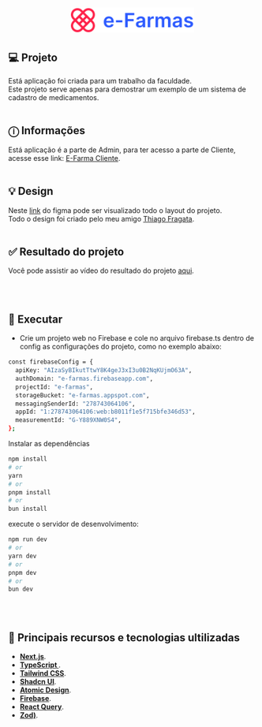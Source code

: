 <h1 align="center">
  <img alt="e-Farma" title="e-Farma" src="public/assets/logoEFarmas.svg" width="250px" />
</h1>

## 💻 Projeto

Está aplicação foi criada para um trabalho da faculdade.<br>
Este projeto serve apenas para demostrar um exemplo de um sistema de cadastro de medicamentos.
<br><br>

## ⓘ Informações

Está aplicação é a parte de Admin, para ter acesso a parte de Cliente, acesse esse link: [E-Farma Cliente](https://github.com/WillianMedeiros14/e-Farma).
<br><br>

## 💡 Design

Neste [link](<https://www.figma.com/design/yxZnPCfVaKlb0uqGPFxSfs/e-farmas-(Copy)?node-id=0-1&t=KQdGOX4uG4wmk4Fl-0>) do figma pode ser visualizado todo o layout do projeto. <br>
Todo o design foi criado pelo meu amigo [Thiago Fragata](https://www.linkedin.com/in/thiagohenriquefragata). <br><br>

## ✅ Resultado do projeto

Você pode assistir ao vídeo do resultado do projeto [aqui](https://drive.google.com/file/d/1rz34EeXs8XEgqKKJogd8WvYacXPEDov7/view?usp=sharing).

<br><br>

## 🎲 Executar

- Crie um projeto web no Firebase e cole no arquivo firebase.ts dentro de config as configurações do projeto, como no exemplo abaixo:

```bash
const firebaseConfig = {
  apiKey: "AIzaSyBIkutTtwY8K4geJ3xI3u0B2NqKUjmO63A",
  authDomain: "e-farmas.firebaseapp.com",
  projectId: "e-farmas",
  storageBucket: "e-farmas.appspot.com",
  messagingSenderId: "278743064106",
  appId: "1:278743064106:web:b8011f1e5f715bfe346d53",
  measurementId: "G-Y889XNW0S4",
};
```

Instalar as dependências

```bash
npm install
# or
yarn
# or
pnpm install
# or
bun install
```

execute o servidor de desenvolvimento:

```bash
npm run dev
# or
yarn dev
# or
pnpm dev
# or
bun dev
```

<br><br>

## 🚀 Principais recursos e tecnologias ultilizadas

- **[Next.js](https://nextjs.org/)**.
- **[TypeScript ](https://www.typescriptlang.org/)**.
- **[Tailwind CSS](https://tailwindcss.com/)**.
- **[Shadcn UI](https://ui.shadcn.com/)**.
- **[Atomic Design](https://medium.com/appledeveloperacademy-ufpe/o-que-%C3%A9-atomic-design-16ddcb574f89)**.
- **[Firebase](https://firebase.google.com/?hl=pt-br)**.
- **[React Query](https://tanstack.com/query/latest/docs/framework/react/overview)**.
- **[Zod)](https://zod.dev/)**.
